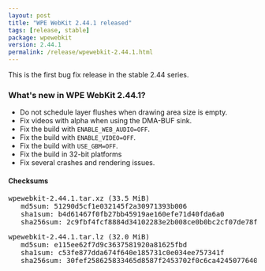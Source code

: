 ```yaml
---
layout: post
title: "WPE WebKit 2.44.1 released"
tags: [release, stable]
package: wpewebkit
version: 2.44.1
permalink: /release/wpewebkit-2.44.1.html
---
```


This is the first bug fix release in the stable 2.44 series.

### What's new in WPE WebKit 2.44.1?

- Do not schedule layer flushes when drawing area size is empty.
- Fix videos with alpha when using the DMA-BUF sink.
- Fix the build with `ENABLE_WEB_AUDIO=OFF`.
- Fix the build with `ENABLE_VIDEO=OFF`.
- Fix the build with `USE_GBM=OFF`.
- Fix the build in 32-bit platforms
- Fix several crashes and rendering issues.

#### Checksums

<pre>
wpewebkit-2.44.1.tar.xz (33.5 MiB)
   md5sum: 51290d5cf1e032145f2a30971393b006
   sha1sum: b4d61467f0fb27bb45919ae160efe71d40fda6a0
   sha256sum: 2c9fbf4fcf8884d34102283e2b008ce0b0bc2cf07de78f564a8b34347e7bc19b
</pre>

<pre>
wpewebkit-2.44.1.tar.lz (32.0 MiB)
   md5sum: e115ee62f7d9c3637581920a81625fbd
   sha1sum: c53fe877dda674f640e185731c0e034ee757341f
   sha256sum: 30fef258625833465d8587f2453702f0c6ca4245077640065ca670c224438e41
</pre>
